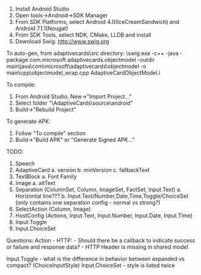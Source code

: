 1. Install Android Studio
2. Open tools->Android->SDK Manager
3. From SDK Platforms, select Android 4.0(IceCreamSandwich) and Android 7.1.1(Nougat)
4. From SDK Tools, select NDK, CMake, LLDB and install
5. Download Swig: http://www.swig.org

To auto-gen, from adaptivecards\src directory:
<swig directory>\swig.exe -c++ -java -package com.microsoft.adaptivecards.objectmodel -outdir main\java\com\microsoft\adaptivecards\objectmodel -o main\cpp\objectmodel_wrap.cpp AdaptiveCardObjectModel.i

To compile:
1. From Android Studio, New->"Import Project..."
2. Select folder "<github directory>\AdaptiveCards\source\android"
3. Build->"Rebuild Project"

To generate APK:
1. Follow "To compile" section
2. Build->"Build APK" or "Generate Signed APK..."

TODO:
1. Speech
2. AdaptiveCard
    a. version
    b. minVersion
    c. fallbackText
3. TextBlock
    a. Font Family
4. Image
    a. altText
5. Separation (ColumnSet, Column, ImageSet, FactSet, Input.Text)
    a. Horizontal line???
    b. Input.Text/Number,Date,Time,Toggle/ChoiceSet (only contains one separation config - normal vs strong?)
6. SelectAction (Column, Image)
7. HostConfig (Actions, Input.Text, Input.Number, Input.Date, Input.Time)
8. Input.Toggle
9. Input.ChoiceSet

Questions:
Action - HTTP:
	- Should there be a callback to indicate success or failure and response data?
	- HTTP Header is missing in shared model

Input.Toggle - what is the difference in behavior between expanded vs compact? (ChoiceInputStyle)
Input.ChoiceSet - style is listed twice